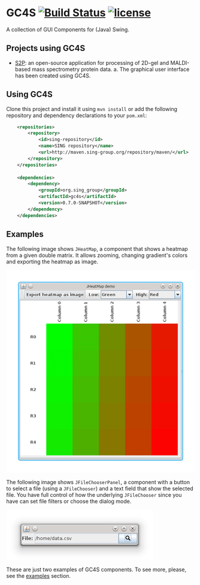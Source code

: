 GC4S [![Build Status](https://travis-ci.org/hlfernandez/GC4S.svg?branch=master)](https://travis-ci.org/hlfernandez/GC4S) [![license](https://img.shields.io/badge/LICENSE-GPLv3-blue.svg)]()
========================

A collection of GUI Components for (Java) Swing.

Projects using GC4S
-------------------
- [S2P](http://sing-group.org/s2p/): an open-source application for processing of 2D-gel and MALDI-based mass spectrometry protein data. a. The graphical user interface has been created using GC4S.

Using GC4S
----------
Clone this project and install it using `mvn install` or add the following repository and dependency declarations to your `pom.xml`:
```xml
    <repositories>
		<repository>
			<id>sing-repository</id>
			<name>SING repository</name>
			<url>http://maven.sing-group.org/repository/maven/</url>
		</repository>
	</repositories>
	
	<dependencies>
    	<dependency>
			<groupId>org.sing_group</groupId>
			<artifactId>gc4s</artifactId>
			<version>0.7.0-SNAPSHOT</version>
		</dependency>
	</dependencies>
```

Examples
--------

The following image shows `JHeatMap`, a component that shows a heatmap from a given double matrix. It allows zooming, changing gradient's colors and exporting the heatmap as image.

![JHeatMap](screenshots/JHeatMap.gif)

The following image shows `JFileChooserPanel`, a component with a button to select a file (using a `JFileChooser`) and a text field that show the selected file. You have full control of how the underlying `JFileChooser` since you have can set file filters or choose the dialog mode.

![JFileChooserPanel](screenshots/JFileChooserPanel.png)

These are just two examples of GC4S components. To see more, please, see the [examples](EXAMPLES.md) section.
